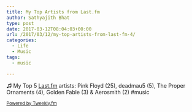 ```yaml
---
title: My Top Artists from Last.fm
author: Sathyajith Bhat
type: post
date: 2017-03-12T08:04:03+00:00
url: /2017/03/12/my-top-artists-from-last-fm-4/
categories:
  - Life
  - Music
tags:
  - music

---
```

♫ My Top 5 <a href="https://last.fm" target="_blank">Last.fm</a> artists: Pink Floyd (25), deadmau5 (5), The Proper Ornaments (4), Golden Fable (3) & Aerosmith (2) #music

<small><a href="https://tweekly.fm">Powered by Tweekly.fm</a></small>